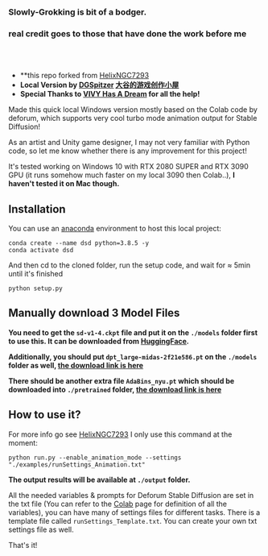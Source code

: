 ### Slowly-Grokking is bit of a bodger.
### real credit goes to those that have done the work before me



<br>
<br>


- **this repo forked from [HelixNGC7293](https://github.com/HelixNGC7293/DeforumStableDiffusionLocal)
- **Local Version by [DGSpitzer](https://www.youtube.com/channel/UCzzsYBF4qwtMwJaPJZ5SuPg) [大谷的游戏创作小屋](https://space.bilibili.com/176003)**
- **Special Thanks to [VIVY Has A Dream](https://github.com/vivyhasadream) for all the help!**

Made this quick local Windows version mostly based on the Colab code by deforum, which supports very cool turbo mode animation output for Stable Diffusion!

As an artist and Unity game designer, I may not very familiar with Python code, so let me know whether there is any improvement for this project!

It's tested working on Windows 10 with RTX 2080 SUPER and RTX 3090 GPU (it runs somehow much faster on my local 3090 then Colab..), **I haven't tested it on Mac though.**

## Installation

You can use an [anaconda](https://conda.io/) environment to host this local project:

```
conda create --name dsd python=3.8.5 -y
conda activate dsd
```

And then cd to the cloned folder, run the setup code, and wait for ≈ 5min until it's finished

```
python setup.py
```

## Manually download 3 Model Files

**You need to get the `sd-v1-4.ckpt` file and put it on the `./models` folder first to use this. It can be downloaded from [HuggingFace](https://huggingface.co/CompVis/stable-diffusion).**

**Additionally, you should put `dpt_large-midas-2f21e586.pt` on the `./models` folder as well, [the download link is here](https://github.com/intel-isl/DPT/releases/download/1_0/dpt_large-midas-2f21e586.pt)**

**There should be another extra file `AdaBins_nyu.pt` which should be downloaded into `./pretrained` folder, [the download link is here](https://cloudflare-ipfs.com/ipfs/Qmd2mMnDLWePKmgfS8m6ntAg4nhV5VkUyAydYBp8cWWeB7/AdaBins_nyu.pt)**


## How to use it?
For more info go see [HelixNGC7293](https://github.com/HelixNGC7293/DeforumStableDiffusionLocal)
I only use this command at the moment:
```
python run.py --enable_animation_mode --settings "./examples/runSettings_Animation.txt"
```

**The output results will be available at `./output` folder.**

All the needed variables & prompts for Deforum Stable Diffusion are set in the txt file (You can refer to the [Colab](https://colab.research.google.com/github/deforum/stable-diffusion/blob/main/Deforum_Stable_Diffusion.ipynb) page for definition of all the variables), you can have many of settings files for different tasks. There is a template file called `runSettings_Template.txt`. You can create your own txt settings file as well.


That's it! 
